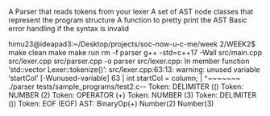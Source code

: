A Parser that reads tokens from your lexer
A set of AST node classes that represent the program structure
A function to pretty print the AST
Basic error handling if the syntax is invalid


himu23@ideapad3:~/Desktop/projects/soc-now-u-c-me/week 2/WEEK2$ make clean
make
make run
rm -f parser
g++ -std=c++17 -Wall src/main.cpp src/lexer.cpp src/parser.cpp -o parser
src/lexer.cpp: In member function ‘std::vector<Token> Lexer::tokenize()’:
src/lexer.cpp:63:13: warning: unused variable ‘startCol’ [-Wunused-variable]
   63 |         int startCol = column;
      |             ^~~~~~~~
./parser tests/sample_programs/test2.c--
Token: DELIMITER (()
Token: NUMBER (2)
Token: OPERATOR (+)
Token: NUMBER (3)
Token: DELIMITER ())
Token: EOF (EOF)
AST:
BinaryOp(+)
  Number(2)
  Number(3)